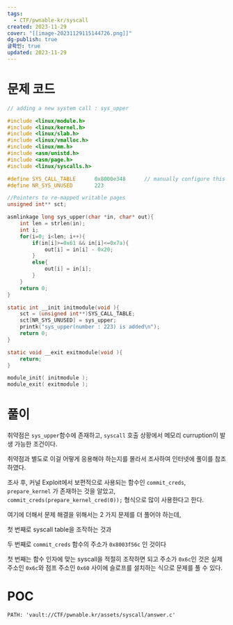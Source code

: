```yaml
---
tags:
  - CTF/pwnable-kr/syscall
created: 2023-11-29
cover: "[[image-20231129115144726.png]]"
dg-publish: true
글확인: true
updated: 2023-11-29
---
```

# 문제 코드
```c
// adding a new system call : sys_upper

#include <linux/module.h>
#include <linux/kernel.h>
#include <linux/slab.h>
#include <linux/vmalloc.h>
#include <linux/mm.h>
#include <asm/unistd.h>
#include <asm/page.h>
#include <linux/syscalls.h>

#define SYS_CALL_TABLE		0x8000e348		// manually configure this address!!
#define NR_SYS_UNUSED		223

//Pointers to re-mapped writable pages
unsigned int** sct;

asmlinkage long sys_upper(char *in, char* out){
	int len = strlen(in);
	int i;
	for(i=0; i<len; i++){
		if(in[i]>=0x61 && in[i]<=0x7a){
			out[i] = in[i] - 0x20;
		}
		else{
			out[i] = in[i];
		}
	}
	return 0;
}

static int __init initmodule(void ){
	sct = (unsigned int**)SYS_CALL_TABLE;
	sct[NR_SYS_UNUSED] = sys_upper;
	printk("sys_upper(number : 223) is added\n");
	return 0;
}

static void __exit exitmodule(void ){
	return;
}

module_init( initmodule );
module_exit( exitmodule );
```

# 풀이
취약점은 `sys_upper`함수에 존재하고, `syscall` 호출 상황에서 메모리 curruption이 발생 가능한 조건이다.

취약점과 별도로 이걸 어떻게 응용해야 하는지를 몰라서 조사하여 인터넷에 풀이를 참조하였다.

조사 후, 커널 Exploit에서 보편적으로 사용되는 함수인 `commit_creds`, `prepare_kernel` 가 존재하는 것을 알았고, `commit_creds(prepare_kernel_cred(0));` 형식으로 많이 사용한다고 한다.

여기에 더해서 문제 해결을 위해서는 2 가지 문제를 더 풀어야 하는데,

첫 번째로 syscall table을 조작하는 것과 

두 번째로 `commit_creds` 함수의 주소가 `0x8003f56c` 인 것이다 

첫 번째는 함수 인자에 맞는 syscall을 적절히 조작하면 되고 주소가 `0x6c`인 것은 실제 주소인 `0x6c`와 점프 주소인 `0x60` 사이에 슬로프를 설치하는 식으로 문제를 풀 수 있다.



# POC

```embed-c
PATH: 'vault://CTF/pwnable.kr/assets/syscall/answer.c'

```
